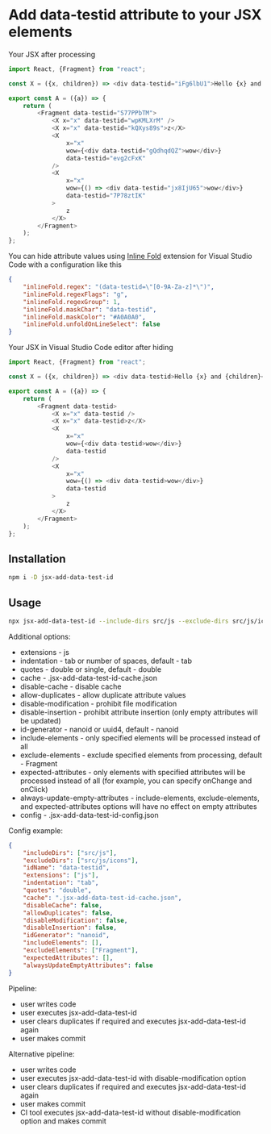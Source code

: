 # Add data-testid attribute to your JSX elements

Your JSX after processing
```js
import React, {Fragment} from "react";

const X = ({x, children}) => <div data-testid="iFg6lbU1">Hello {x} and {children}</div>;

export const A = ({a}) => {
    return (
        <Fragment data-testid="S77PPbTM">
            <X x="x" data-testid="wpKMLXrM" />
            <X x="x" data-testid="kQXys89s">z</X>
            <X
                x="x"
                wow={<div data-testid="gQdhqdQZ">wow</div>}
                data-testid="evg2cFxK"
            />
            <X
                x="x"
                wow={() => <div data-testid="jx8IjU65">wow</div>}
                data-testid="7P78ztIK"
            >
                z
            </X>
        </Fragment>
    );
};
```

You can hide attribute values using [Inline Fold](https://marketplace.visualstudio.com/items?itemName=moalamri.inline-fold) extension for Visual Studio Code with a configuration like this
```json
{
    "inlineFold.regex": "(data-testid=\"[0-9A-Za-z]*\")",
    "inlineFold.regexFlags": "g",
    "inlineFold.regexGroup": 1,
    "inlineFold.maskChar": "data-testid",
    "inlineFold.maskColor": "#A0A0A0",
    "inlineFold.unfoldOnLineSelect": false
}
```

Your JSX in Visual Studio Code editor after hiding
```js
import React, {Fragment} from "react";

const X = ({x, children}) => <div data-testid>Hello {x} and {children}</div>;

export const A = ({a}) => {
    return (
        <Fragment data-testid>
            <X x="x" data-testid />
            <X x="x" data-testid>z</X>
            <X
                x="x"
                wow={<div data-testid>wow</div>}
                data-testid
            />
            <X
                x="x"
                wow={() => <div data-testid>wow</div>}
                data-testid
            >
                z
            </X>
        </Fragment>
    );
};
```

## Installation

```bash
npm i -D jsx-add-data-test-id
```

## Usage

```bash
npx jsx-add-data-test-id --include-dirs src/js --exclude-dirs src/js/icons --id-name data-testid
```

Additional options:
* extensions - js
* indentation - tab or number of spaces, default - tab
* quotes - double or single, default - double
* cache - .jsx-add-data-test-id-cache.json
* disable-cache - disable cache
* allow-duplicates - allow duplicate attribute values
* disable-modification - prohibit file modification
* disable-insertion - prohibit attribute insertion (only empty attributes will be updated)
* id-generator - nanoid or uuid4, default - nanoid
* include-elements - only specified elements will be processed instead of all
* exclude-elements - exclude specified elements from processing, default - Fragment
* expected-attributes - only elements with specified attributes will be processed instead of all (for example, you can specify onChange and onClick)
* always-update-empty-attributes - include-elements, exclude-elements, and expected-attributes options will have no effect on empty attributes
* config - .jsx-add-data-test-id-config.json

Config example:
```json
{
    "includeDirs": ["src/js"],
    "excludeDirs": ["src/js/icons"],
    "idName": "data-testid",
    "extensions": ["js"],
    "indentation": "tab",
    "quotes": "double",
    "cache": ".jsx-add-data-test-id-cache.json",
    "disableCache": false,
    "allowDuplicates": false,
    "disableModification": false,
    "disableInsertion": false,
    "idGenerator": "nanoid",
    "includeElements": [],
    "excludeElements": ["Fragment"],
    "expectedAttributes": [],
    "alwaysUpdateEmptyAttributes": false
}
```

Pipeline:
* user writes code
* user executes jsx-add-data-test-id
* user clears duplicates if required and executes jsx-add-data-test-id again
* user makes commit

Alternative pipeline:
* user writes code
* user executes jsx-add-data-test-id with disable-modification option
* user clears duplicates if required and executes jsx-add-data-test-id again
* user makes commit
* CI tool executes jsx-add-data-test-id without disable-modification option and makes commit
